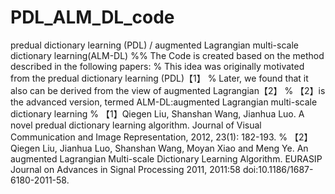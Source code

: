 # PDL_ALM_DL_code
predual dictionary learning (PDL) / augmented Lagrangian multi-scale dictionary learning(ALM-DL)
%% The Code is created based on the method described in the following papers: 
%  This idea was originally motivated from the predual dictionary learning (PDL)【1】
%  Later, we found that it also can be derived from the view of augmented Lagrangian【2】
% 【2】is the advanced version, termed ALM-DL:augmented Lagrangian multi-scale dictionary learning
% 【1】Qiegen Liu, Shanshan Wang, Jianhua Luo. A novel predual dictionary learning algorithm. Journal of Visual Communication and Image Representation, 2012, 23(1): 182-193. 
% 【2】Qiegen Liu, Jianhua Luo, Shanshan Wang, Moyan Xiao and Meng Ye. An augmented Lagrangian Multi-scale Dictionary Learning Algorithm. EURASIP Journal on Advances in Signal Processing 2011, 2011:58 doi:10.1186/1687-6180-2011-58.
